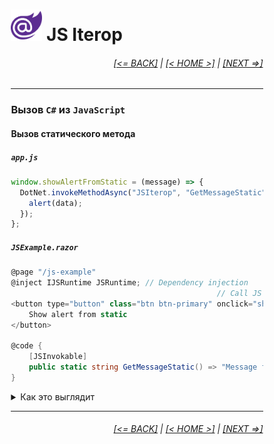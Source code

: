 <div style="width:80%; margin-left:10%;">

# <img src="./images/blazor_logo_transparent.png " width="50" /> JS Iterop

<div style="text-align:right;">

###### [[<= BACK]](07.md) | [[< HOME >]](00.md) | [[NEXT =>]](07.3.md)

</div>

---

### Вызов **`C#`** из **`JavaScript`**

#### Вызов статического метода

##### `app.js`

```javascript
window.showAlertFromStatic = (message) => {
  DotNet.invokeMethodAsync("JSIterop", "GetMessageStatic").then((data) => {
    alert(data);
  });
};
```

##### `JSExample.razor`

```csharp
@page "/js-example"
@inject IJSRuntime JSRuntime; // Dependency injection
                                              // Call JS function
<button type="button" class="btn btn-primary" onclick="showAlertFromStatic()">
    Show alert from static
</button>

@code {
    [JSInvokable]
    public static string GetMessageStatic() => "Message from static method";
}
```

<details>
  <summary>Как это выглядит</summary>

<img src="./images/js_interop_s.png " width="800" />

</details>

---

<div style="text-align:right;">

###### [[<= BACK]](07.md) | [[< HOME >]](00.md) | [[NEXT =>]](07.3.md)

</div>

</div>
